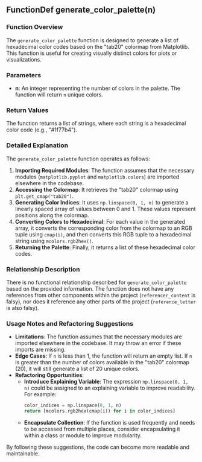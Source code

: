 ## FunctionDef generate_color_palette(n)
### Function Overview

The `generate_color_palette` function is designed to generate a list of hexadecimal color codes based on the "tab20" colormap from Matplotlib. This function is useful for creating visually distinct colors for plots or visualizations.

### Parameters

- **n**: An integer representing the number of colors in the palette. The function will return `n` unique colors.

### Return Values

The function returns a list of strings, where each string is a hexadecimal color code (e.g., "#1f77b4").

### Detailed Explanation

The `generate_color_palette` function operates as follows:

1. **Importing Required Modules**: The function assumes that the necessary modules (`matplotlib.pyplot` and `matplotlib.colors`) are imported elsewhere in the codebase.
2. **Accessing the Colormap**: It retrieves the "tab20" colormap using `plt.get_cmap("tab20")`.
3. **Generating Color Indices**: It uses `np.linspace(0, 1, n)` to generate a linearly spaced array of values between 0 and 1. These values represent positions along the colormap.
4. **Converting Colors to Hexadecimal**: For each value in the generated array, it converts the corresponding color from the colormap to an RGB tuple using `cmap(i)`, and then converts this RGB tuple to a hexadecimal string using `mcolors.rgb2hex()`.
5. **Returning the Palette**: Finally, it returns a list of these hexadecimal color codes.

### Relationship Description

There is no functional relationship described for `generate_color_palette` based on the provided information. The function does not have any references from other components within the project (`referencer_content` is falsy), nor does it reference any other parts of the project (`reference_letter` is also falsy).

### Usage Notes and Refactoring Suggestions

- **Limitations**: The function assumes that the necessary modules are imported elsewhere in the codebase. It may throw an error if these imports are missing.
- **Edge Cases**: If `n` is less than 1, the function will return an empty list. If `n` is greater than the number of colors available in the "tab20" colormap (20), it will still generate a list of 20 unique colors.
- **Refactoring Opportunities**:
  - **Introduce Explaining Variable**: The expression `np.linspace(0, 1, n)` could be assigned to an explaining variable to improve readability. For example:
    ```python
    color_indices = np.linspace(0, 1, n)
    return [mcolors.rgb2hex(cmap(i)) for i in color_indices]
    ```
  - **Encapsulate Collection**: If the function is used frequently and needs to be accessed from multiple places, consider encapsulating it within a class or module to improve modularity.

By following these suggestions, the code can become more readable and maintainable.
